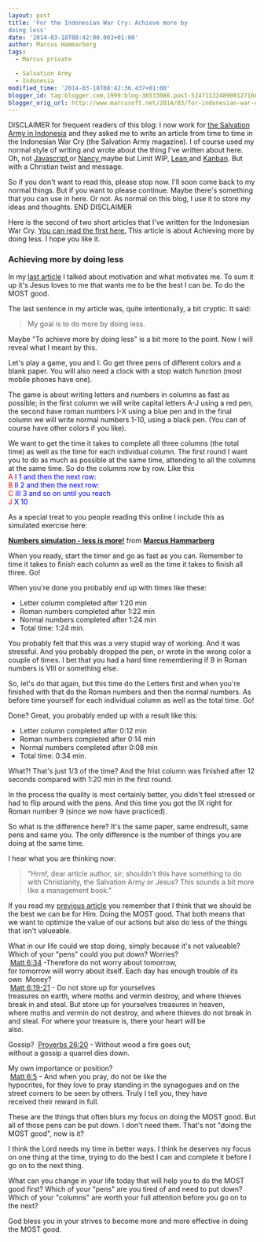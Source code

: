 ```yaml
---
layout: post
title: 'For the Indonesian War Cry: Achieve more by
doing less'
date: '2014-03-18T08:42:00.003+01:00'
author: Marcus Hammarberg
tags:
  - Marcus private

  - Salvation Army
  - Indonesia
modified_time: '2014-03-18T08:42:36.437+01:00'
blogger_id: tag:blogger.com,1999:blog-36533086.post-5247113248900127168
blogger_orig_url: http://www.marcusoft.net/2014/03/for-indonesian-war-cry-achieve-more-by.html
---
```



<div dir="ltr" style="text-align: left;" trbidi="on">

DISCLAIMER for frequent readers of this blog:
I now work
for <a href="http://www.marcusoft.net/2013/06/moving-to-indonesia.html"
target="_blank">the Salvation Army in Indonesia</a> and they asked me to
write an article from time to time in the Indonesian War Cry (the
Salvation Army magazine). I of course used my normal style of writing
and wrote about the thing I've written about here. Oh,
not <a href="http://www.marcusoft.net/search/label/Javascript"
target="_blank">Javascript </a>or <a href="http://www.marcusoft.net/search/label/Nancy"
target="_blank">Nancy </a>maybe but Limit
WIP, <a href="http://www.marcusoft.net/search/label/Lean"
target="_blank">Lean </a>and <a href="http://www.marcusoft.net/search/label/Kanban"
target="_blank">Kanban</a>. But with a Christian twist and message.

So if you don't want to read this, please stop now. I'll soon come back
to my normal things. But if you want to please continue. Maybe there's
something that you can use in here. Or not. As normal on this blog, I
use it to store my ideas and thoughts.
END DISCLAIMER

Here is the second of two short articles that I've written for the
Indonesian War Cry. <a
href="http://www.marcusoft.net/2014/03/for-indonesian-war-cry-on-motivation.html"
target="_blank">You can read the first here.</a> This article is about
Achieving more by doing less. I hope you like it.



### Achieving more by doing less

In my <a href="http://achieve/" target="_blank">last article</a> I
talked about motivation and what motivates me. To sum it up it's Jesus
loves to me that wants me to be the best I can be. To do the MOST
good.

The last sentence in my article was, quite intentionally, a bit cryptic.
It said:

> My goal is to do more by doing less.

Maybe "To achieve more by doing less" is a bit more to the point. Now I
will reveal what I meant by this.

Let's play a game, you and I: Go get three pens of different colors and
a blank paper. You will also need a clock with a stop watch function
(most mobile phones have one).

The game is about writing letters and numbers in columns as fast as
possible; in the first column we will write capital letters A-J using a
red pen, the second have roman numbers I-X using a blue pen and in the
final column we will write normal numbers 1-10, using a black pen.
(You can of course have other colors if you like).

We want to get the time it takes to complete all three columns (the
total time) as well as the time for each individual column.
The first round I want you to do as much as possible at the same time,
attending to all the columns at the same time. So do the columns row by
row. Like this
<span style="color: red;">A<span class="Apple-tab-span"
style="white-space: pre;"> <span
style="color: blue;">I<span class="Apple-tab-span"
style="white-space: pre;"> 1
and then the next row:
<span style="color: red;">B<span class="Apple-tab-span"
style="white-space: pre;"> <span
style="color: blue;">II<span class="Apple-tab-span"
style="white-space: pre;"> 2
and then the next row:
<span style="color: red;">C<span class="Apple-tab-span"
style="white-space: pre;"> <span
style="color: blue;">III<span class="Apple-tab-span"
style="white-space: pre;"> 3
and so on until you reach
<span style="color: red;">J<span class="Apple-tab-span"
style="white-space: pre;"> <span
style="color: blue;">X<span class="Apple-tab-span"
style="white-space: pre;"> 10

As a special treat to you people reading this online I include this as
simulated exercise here:



<div style="margin-bottom: 5px;">

**<a
href="https://www.slideshare.net/marcusoftnet/numbers-simulation-a-demonstration-of-lean-in-action"
target="_blank" title="Numbers simulation - less is more!">Numbers
simulation - less is more!</a>** from
**<a href="http://www.slideshare.net/marcusoftnet" target="_blank">Marcus
Hammarberg</a>**

</div>


When you ready, start the timer and go as fast as you can. Remember to
time it takes to finish each column as well as the time it takes to
finish all three. Go!

When you're done you probably end up with times like these:


-   Letter column completed after 1:20 min
-   Roman numbers completed after 1:22 min
-   Normal numbers completed after 1:24 min
-   Total time: 1:24 min.


You probably felt that this was a very stupid way of working. And it was
stressful. And you probably dropped the pen, or wrote in the wrong color
a couple of times. I bet that you had a hard time remembering if 9 in
Roman numbers is VIII or something else.

So, let's do that again, but this time do the Letters first and when
you're finished with that do the Roman numbers and then the normal
numbers. As before time yourself for each individual column as well as
the total time. Go!

Done? Great, you probably ended up with a result like this:


-   Letter column completed after 0:12 min
-   Roman numbers completed after 0:14 min
-   Normal numbers completed after 0:08 min
-   Total time: 0:34 min.


What?! That's just 1/3 of the time? And the frist column was finished
after 12 seconds compared with 1:20 min in the first round.

In the process the quality is most certainly better, you didn't feel
stressed or had to flip around with the pens. And this time you got the
IX right for Roman number 9 (since we now have practiced).

So what is the difference here? It's the same paper, same endresult,
same pens and same you. The only difference is the number of things you
are doing at the same time.

I hear what you are thinking now:

> "Hrmf, dear article author, sir; shouldn't this have something to do
> with Christianity, the Salvation Army or Jesus? This sounds a bit more
> like a management book."

If you read my <a
href="http://www.marcusoft.net/2014/03/for-indonesian-war-cry-on-motivation.html"
target="_blank">previous article</a> you remember that I think that we
should be the best we can be for Him. Doing the MOST good. That both
means that we want to optimize the value of our actions but also do less
of the things that isn't valueable.

What in our life could we stop doing, simply because it's not valueable?
Which of your "pens" could you put down?
Worries?
<span class="Apple-tab-span" style="white-space: pre;"> <a
href="http://www.biblegateway.com/passage/?search=matthew+6%3A34&amp;version=NIV"
target="_blank">Matt 6:34</a> -Therefore do not worry about tomorrow,
for tomorrow will worry about itself. Each day has enough trouble of its
own
<span class="Apple-tab-span" style="white-space: pre;">
Money?
<span class="Apple-tab-span" style="white-space: pre;"> <a
href="http://www.biblegateway.com/passage/?search=Matt+6%3A19-21&amp;version=NIV"
target="_blank">Matt 6:19-21</a> - Do not store up for yourselves
treasures on earth, where moths and vermin destroy, and where thieves
break in and steal. But store up for yourselves treasures in heaven,
where moths and vermin do not destroy, and where thieves do not break in
and steal. For where your treasure is, there your heart will be also.

Gossip?
<span class="Apple-tab-span" style="white-space: pre;"> <a
href="http://www.biblegateway.com/passage/?search=Proverbs+26%3A20&amp;version=NIV"
target="_blank">Proverbs 26:20</a> - Without wood a fire goes out;
without a gossip a quarrel dies down.

My own importance or position?
<span class="Apple-tab-span" style="white-space: pre;"> <a
href="http://www.biblegateway.com/passage/?search=Matt+6%3A5&amp;version=NIV"
target="_blank">Matt 6:5</a> - And when you pray, do not be like the
hypocrites, for they love to pray standing in the synagogues and on the
street corners to be seen by others. Truly I tell you, they have
received their reward in full.

These are the things that often blurs my focus on doing the MOST good.
But all of those pens can be put down. I don't need them. That's not
"doing the MOST good", now is it?

I think the Lord needs my time in better ways. I think he deserves my
focus on one thing at the time, trying to do the best I can and complete
it before I go on to the next thing.

What can you change in your life today that will help you to do the MOST
good first?
Which of your "pens" are you tired of and need to put down?
Which of your "columns" are worth your full attention before you go on
to the next?

God bless you in your strives to become more and more effective in doing
the MOST good.<span class="Apple-tab-span" style="white-space: pre;">
 

</div>
